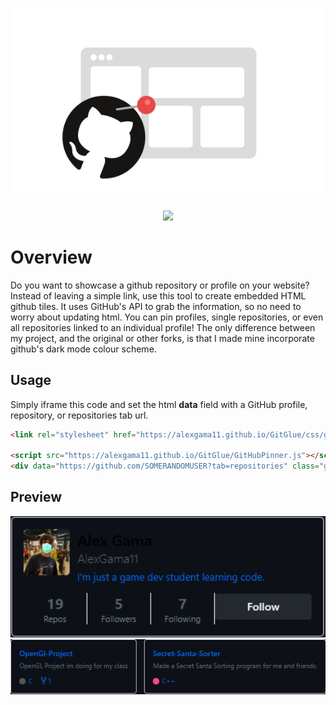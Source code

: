 <p align="center"><img src=".readme/logo.svg">
  <br><br>
<img src="https://img.shields.io/badge/License-GPL%20v3-blue.svg">

# Overview 
Do you want to showcase a github repository or profile on your website? Instead of leaving a simple link, use this tool to create embedded HTML github tiles. It uses GitHub's API to grab the information, so no need to worry about updating html. You can pin profiles, single repositories, or even all repositories linked to an individual profile! The only difference between my project, and the original or other forks, is that I made mine incorporate github's dark mode colour scheme.

## Usage
Simply iframe this code and set the html **data** field with a GitHub profile, repository, or repositories tab url.
```html
<link rel="stylesheet" href="https://alexgama11.github.io/GitGlue/css/gitstyle.css">

<script src="https://alexgama11.github.io/GitGlue/GitHubPinner.js"></script>
<div data="https://github.com/SOMERANDOMUSER?tab=repositories" class="github-pinner" style="visibility: hidden;"></div>
```

## Preview
<p align="left"><img src=".readme/profile-example.png" width="550px"><br>
<img src=".readme/repo-example.png" width="1000px"></p>
